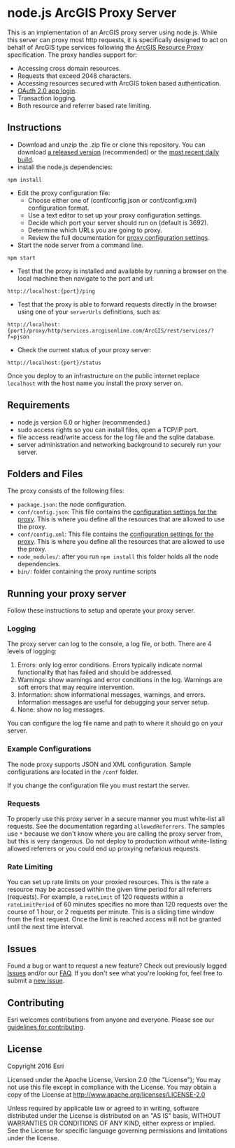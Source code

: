 # node.js ArcGIS Proxy Server
This is an implementation of an ArcGIS proxy server using node.js. While this server can proxy most http requests, it is specifically designed to act on behalf of ArcGIS type services following the [ArcGIS Resource Proxy](https://github.com/Esri/resource-proxy/) specification. The proxy handles support for:

* Accessing cross domain resources.
* Requests that exceed 2048 characters.
* Accessing resources secured with ArcGIS token based authentication.
* [OAuth 2.0 app login](https://developers.arcgis.com/en/authentication).
* Transaction logging.
* Both resource and referrer based rate limiting.

## Instructions

* Download and unzip the .zip file or clone this repository. You can download [a released version](https://github.com/Esri/resource-proxy/releases) (recommended) or the [most recent daily build](https://github.com/Esri/resource-proxy/archive/master.zip).
* install the node.js dependencies:

```
npm install
```

* Edit the proxy configuration file:
  * Choose either one of (conf/config.json or conf/config.xml) configuration format.
  * Use a text editor to set up your proxy configuration settings.
  * Decide which port your server should run on (default is 3692).
  * Determine which URLs you are going to proxy.
  * Review the full documentation for [proxy configuration settings](https://github.com/Esri/resource-proxy/README.md#proxy-configuration-settings).
* Start the node server from a command line.

```
npm start
```

* Test that the proxy is installed and available by running a browser on the local machine then navigate to the port and url:

```
http://localhost:{port}/ping
```

* Test that the proxy is able to forward requests directly in the browser using one of your `serverUrls` definitions, such as:

```
http://localhost:{port}/proxy/http/services.arcgisonline.com/ArcGIS/rest/services/?f=pjson
```

* Check the current status of your proxy server:

```
http://localhost:{port}/status
```

Once you deploy to an infrastructure on the public internet replace `localhost` with the host name you install the proxy server on.

## Requirements

* node.js version 6.0 or higher (recommended.)
* sudo access rights so you can install files, open a TCP/IP port.
* file access read/write access for the log file and the sqlite database.
* server administration and networking background to securely run your server.

## Folders and Files

The proxy consists of the following files:
* `package.json`: the node configuration.
* `conf/config.json`: This file contains the [configuration settings for the proxy](https://github.com/Esri/resource-proxy/README.md#proxy-configuration-settings). This is where you define all the resources that are allowed to use the proxy.
* `conf/config.xml`: This file contains the [configuration settings for the proxy](https://github.com/Esri/resource-proxy/README.md#proxy-configuration-settings). This is where you define all the resources that are allowed to use the proxy.
* `node_modules/`: after you run `npm install` this folder holds all the node dependencies.
* `bin/`: folder containing the proxy runtime scripts

## Running your proxy server

Follow these instructions to setup and operate your proxy server.

### Logging

The proxy server can log to the console, a log file, or both. There are 4 levels of logging:

  1. Errors: only log error conditions. Errors typically indicate normal functionality that has failed and should be addressed.
  2. Warnings: show warnings and error conditions in the log. Warnings are soft errors that may require intervention.
  3. Information: show informational messages, warnings, and errors. Information messages are useful for debugging your server setup.
  4. None: show no log messages.

You can configure the log file name and path to where it should go on your server.

### Example Configurations

The node proxy supports JSON and XML configuration. Sample configurations are located in the `/conf` folder.

If you change the configuration file you must restart the server.

### Requests

To properly use this proxy server in a secure manner you must white-list all requests. See the documentation regarding `allowedReferrers`. The
samples use `*` because we don't know where you are calling the proxy server from, but this is very dangerous. Do not deploy to production without
white-listing allowed referrers or you could end up proxying nefarious requests.

### Rate Limiting

You can set up rate limits on your proxied resources. This is the rate a resource may be accessed within the given time period for all referrers (requests).
For example, a `rateLimit` of 120 requests within a `rateLimitPeriod` of 60 minutes specifies no more than 120 requests over the course of 1 hour, or 2 requests per minute.
This is a sliding time window from the first request. Once the limit is reached access will not be granted until the next time interval.

## Issues

Found a bug or want to request a new feature? Check out previously logged [Issues](https://github.com/Esri/resource-proxy/issues) and/or our [FAQ](https://github.com/Esri/resource-proxy/FAQ.md).  If you don't see what you're looking for, feel free to submit a [new issue](https://github.com/Esri/resource-proxy/issues/new).

## Contributing

Esri welcomes contributions from anyone and everyone. Please see our [guidelines for contributing](https://github.com/esri/contributing).

## License

Copyright 2016 Esri

Licensed under the Apache License, Version 2.0 (the "License");
You may not use this file except in compliance with the License.
You may obtain a copy of the License at
http://www.apache.org/licenses/LICENSE-2.0

Unless required by applicable law or agreed to in writing, software distributed under the License is distributed on an "AS IS" basis, WITHOUT WARRANTIES OR CONDITIONS OF ANY KIND, either express or implied. See the License for specific language governing permissions and limitations under the license.
